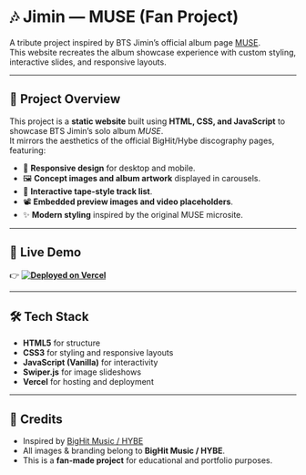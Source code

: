 # 🎶 Jimin — MUSE (Fan Project)

A tribute project inspired by BTS Jimin’s official album page [MUSE](https://ibighit.com/bts/eng/discography/jimin/detail/muse/).  
This website recreates the album showcase experience with custom styling, interactive slides, and responsive layouts.

---

## 📖 Project Overview
This project is a **static website** built using **HTML, CSS, and JavaScript** to showcase BTS Jimin’s solo album *MUSE*.  
It mirrors the aesthetics of the official BigHit/Hybe discography pages, featuring:

- 🎨 **Responsive design** for desktop and mobile.
- 🖼️ **Concept images and album artwork** displayed in carousels.
- 🎵 **Interactive tape-style track list**.
- 📽️ **Embedded preview images and video placeholders**.
- ✨ **Modern styling** inspired by the original MUSE microsite.

---

## 🚀 Live Demo
👉 **[![Deployed on Vercel](https://img.shields.io/badge/Deployed%20on-Vercel-black?logo=vercel&logoColor=white)](https://jimin-muse.vercel.app/)**

---

## 🛠️ Tech Stack
- **HTML5** for structure
- **CSS3** for styling and responsive layouts
- **JavaScript (Vanilla)** for interactivity
- **Swiper.js** for image slideshows
- **Vercel** for hosting and deployment

---

## 📜 Credits
- Inspired by [BigHit Music / HYBE](https://ibighit.com/bts/eng/discography/jimin/detail/muse/)  
- All images & branding belong to **BigHit Music / HYBE**.  
- This is a **fan-made project** for educational and portfolio purposes.
